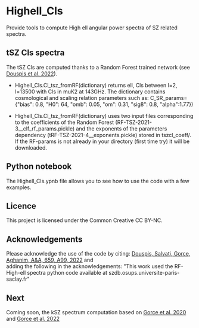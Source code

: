 # Highell_Cls

Provide tools to compute  High ell angular power spectra of SZ related spectra. 

## tSZ Cls spectra

The tSZ Cls are computed thanks to a Random Forest trained network (see [Douspis et al. 2022](https://www.aanda.org/articles/aa/full_html/2022/03/aa42004-21/aa42004-21.html)).

* Highell_Cls.Cl_tsz_fromRF(dictionary) returns ell, Cls between l=2, l=13500 with Cls in muK2 at 143GHz. The dictionary contains cosmological and scaling relation parameters such as: C_SR_params={"bias": 0.8,
                        "H0": 64,
                        "omb": 0.05,
                        "om": 0.31,
                        "sig8": 0.8,
                        "alpha":1.77})

* Highell_Cls.Cl_tsz_fromRF(dictionary) uses two input files corresponding to the coefficients of the Random Forest (RF-TSZ-2021-3__clf_rf_params.pickle) and the exponents of the parameters dependency (tRF-TSZ-2021-4__exponents.pickle) stored in tszcl_coeff/. If the RF-params is not already in your directory (first time try) it will be downloaded. 

## Python notebook

The Highell_Cls.ypnb file allows you to see how to use the code with a few examples.

## Licence

This project is licensed under the Common Creative CC BY-NC.

## Acknowledgements

Please acknowledge the use of the code by citing: [Douspis, Salvati, Gorce, Aghanim, A&A, 659, A99, 2022](https://www.aanda.org/articles/aa/full_html/2022/03/aa42004-21/aa42004-21.html) and   
adding the following in the acknowledgements: "This work used the RF-High-ell spectra python code available at szdb.osups.universite-paris-saclay.fr"

## Next

Coming soon, the kSZ spectrum computation based on [Gorce et al. 2020](https://www.aanda.org/articles/aa/full_html/2020/08/aa38170-20/aa38170-20.html) and [Gorce et al. 2022](https://arxiv.org/abs/2202.08698)
